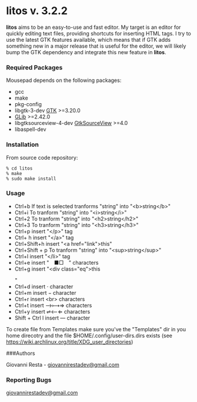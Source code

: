 # litos v. 3.2.2

**litos** aims to be an easy-to-use and fast editor. My target is an editor for quickly editing text files, providing shortcuts for inserting HTML tags. I try to use the latest GTK features available, which means that if GTK adds something new in a major release that is useful for the editor, we will likely bump the GTK dependency and integrate this new feature in **litos**.

### Required Packages 

Mousepad depends on the following packages:

* gcc
* make
* pkg-config
* libgtk-3-dev [GTK](https://www.gtk.org) >=3.20.0
* [GLib](https://wiki.gnome.org/Projects/GLib) >=2.42.0
* libgtksourceview-4-dev [GtkSourceView](https://wiki.gnome.org/Projects/GtkSourceView) >=4.0
* libaspell-dev

### Installation

From source code repository: 

	% cd litos
	% make
	% sudo make install

### Usage

* Ctrl+b If text is selected tranforms "string" into "&lt;b&gt;string&lt;/b&gt;"
* Ctrl+i To tranform "string" into "&lt;i&gt;string&lt;/i&gt;"
* Ctrl+2 To tranform "string" into "&lt;h2&gt;string&lt;/h2&gt;"
* Ctrl+3 To tranform "string" into "&lt;h3&gt;string&lt;/h3&gt;"
* Ctrl+p insert "&lt;/p&gt;" tag
* Ctrl+ h insert "&lt;/a&gt;" tag
* Ctrl+Shift+h insert "<a href=\"link\">this</a>"
* Ctrl+Shift + p To tranform "string" into "&lt;sup&gt;string&lt;/sup&gt;"
* Ctrl+l insert "&lt;/li&gt;" tag
* Ctrl+e insert "&emsp;■□&emsp;" characters
* Ctrl+g insert "<div class=\"eq\">this</p>"
* Ctrl+d insert ⋅ character
* Ctrl+m insert − character
* Ctrl+r insert &lt;br&gt; characters
* Ctrl+t insert ⟶⟼⇒ characters
* Ctrl+y insert ⇌⟵⇐ characters
* Shift + Ctrl l insert — character

To create file from Templates make sure you've the "Templates" dir in you home direcotry and the file $HOME/.config/user-dirs.dirs exists (see https://wiki.archlinux.org/title/XDG_user_directories)

###Authors

Giovanni Resta - giovannirestadev@gmail.com

### Reporting Bugs

giovannirestadev@gmail.com
